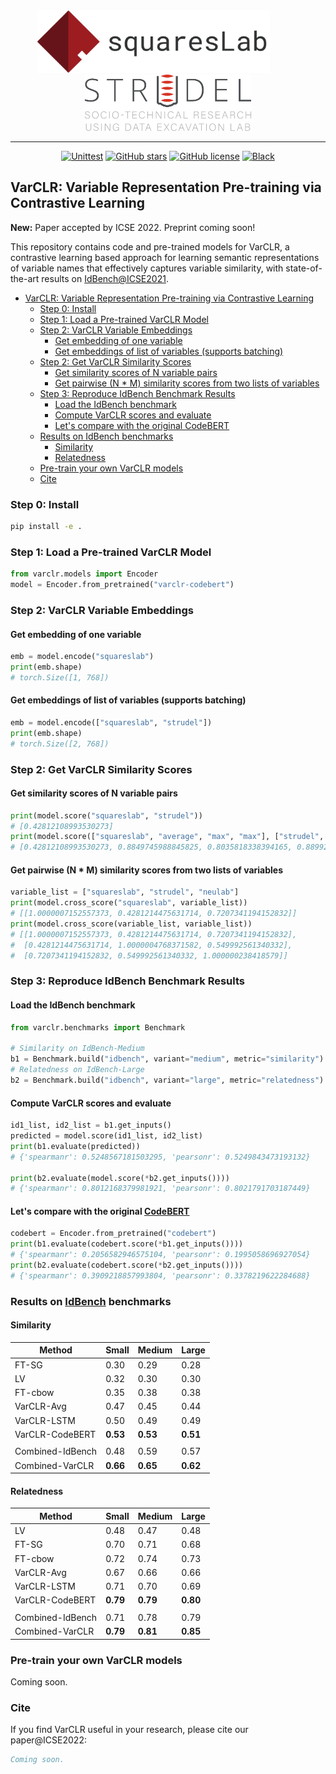 <div align="center">
  <a href="https://squareslab.github.io/"><img width="auto" height="100px" src="docs/_static/images/squareslab.png"></a>
  &emsp;&emsp;&emsp;
  <a href="https://cmustrudel.github.io/"><img width="auto" height="90px" src="docs/_static/images/strudel.png"></a>
</div>

---

<div align="center">

[![Unittest](https://img.shields.io/github/workflow/status/squaresLab/VarCLR/test)](https://github.com/squaresLab/VarCLR/actions/workflows/test.yml)
[![GitHub stars](https://img.shields.io/github/stars/squaresLab/VarCLR)](https://github.com/squaresLab/VarCLR/stargazers)
[![GitHub license](https://img.shields.io/github/license/squaresLab/VarCLR)](https://github.com/squaresLab/VarCLR/blob/master/LICENSE)
[![Black](https://img.shields.io/badge/code%20style-black-000000.svg)](https://github.com/ambv/black)

</div>

## VarCLR: Variable Representation Pre-training via Contrastive Learning

**New:** Paper accepted by ICSE 2022. Preprint coming soon!

This repository contains code and pre-trained models for VarCLR, a contrastive learning based approach for learning semantic representations of variable names that effectively captures variable similarity, with state-of-the-art results on [IdBench@ICSE2021](https://conf.researchr.org/details/icse-2021/icse-2021-papers/3/IdBench-Evaluating-Semantic-Representations-of-Identifier-Names-in-Source-Code).

- [VarCLR: Variable Representation Pre-training via Contrastive Learning](#varclr-variable-representation-pre-training-via-contrastive-learning)
  - [Step 0: Install](#step-0-install)
  - [Step 1: Load a Pre-trained VarCLR Model](#step-1-load-a-pre-trained-varclr-model)
  - [Step 2: VarCLR Variable Embeddings](#step-2-varclr-variable-embeddings)
    - [Get embedding of one variable](#get-embedding-of-one-variable)
    - [Get embeddings of list of variables (supports batching)](#get-embeddings-of-list-of-variables-supports-batching)
  - [Step 2: Get VarCLR Similarity Scores](#step-2-get-varclr-similarity-scores)
    - [Get similarity scores of N variable pairs](#get-similarity-scores-of-n-variable-pairs)
    - [Get pairwise (N * M) similarity scores from two lists of variables](#get-pairwise-n--m-similarity-scores-from-two-lists-of-variables)
  - [Step 3: Reproduce IdBench Benchmark Results](#step-3-reproduce-idbench-benchmark-results)
    - [Load the IdBench benchmark](#load-the-idbench-benchmark)
    - [Compute VarCLR scores and evaluate](#compute-varclr-scores-and-evaluate)
    - [Let's compare with the original CodeBERT](#lets-compare-with-the-original-codebert)
  - [Results on IdBench benchmarks](#results-on-idbench-benchmarks)
    - [Similarity](#similarity)
    - [Relatedness](#relatedness)
  - [Pre-train your own VarCLR models](#pre-train-your-own-varclr-models)
  - [Cite](#cite)

### Step 0: Install

```bash
pip install -e .
```

### Step 1: Load a Pre-trained VarCLR Model

```python
from varclr.models import Encoder
model = Encoder.from_pretrained("varclr-codebert")
```

### Step 2: VarCLR Variable Embeddings

#### Get embedding of one variable

```python
emb = model.encode("squareslab")
print(emb.shape)
# torch.Size([1, 768])
```

#### Get embeddings of list of variables (supports batching)

```python
emb = model.encode(["squareslab", "strudel"])
print(emb.shape)
# torch.Size([2, 768])
```

### Step 2: Get VarCLR Similarity Scores

#### Get similarity scores of N variable pairs

```python
print(model.score("squareslab", "strudel"))
# [0.42812108993530273]
print(model.score(["squareslab", "average", "max", "max"], ["strudel", "mean", "min", "maximum"]))
# [0.42812108993530273, 0.8849745988845825, 0.8035818338394165, 0.889922022819519]
```

#### Get pairwise (N * M) similarity scores from two lists of variables

```python
variable_list = ["squareslab", "strudel", "neulab"]
print(model.cross_score("squareslab", variable_list))
# [[1.0000007152557373, 0.4281214475631714, 0.7207341194152832]]
print(model.cross_score(variable_list, variable_list))
# [[1.0000007152557373, 0.4281214475631714, 0.7207341194152832],
#  [0.4281214475631714, 1.0000004768371582, 0.549992561340332],
#  [0.7207341194152832, 0.549992561340332, 1.000000238418579]]
```

### Step 3: Reproduce IdBench Benchmark Results

#### Load the IdBench benchmark

```python
from varclr.benchmarks import Benchmark

# Similarity on IdBench-Medium
b1 = Benchmark.build("idbench", variant="medium", metric="similarity")
# Relatedness on IdBench-Large
b2 = Benchmark.build("idbench", variant="large", metric="relatedness")
```

#### Compute VarCLR scores and evaluate

```python
id1_list, id2_list = b1.get_inputs()
predicted = model.score(id1_list, id2_list)
print(b1.evaluate(predicted))
# {'spearmanr': 0.5248567181503295, 'pearsonr': 0.5249843473193132}

print(b2.evaluate(model.score(*b2.get_inputs())))
# {'spearmanr': 0.8012168379981921, 'pearsonr': 0.8021791703187449}
```

#### Let's compare with the original [CodeBERT](https://github.com/microsoft/CodeBERT)

```python
codebert = Encoder.from_pretrained("codebert")
print(b1.evaluate(codebert.score(*b1.get_inputs())))
# {'spearmanr': 0.2056582946575104, 'pearsonr': 0.1995058696927054}
print(b2.evaluate(codebert.score(*b2.get_inputs())))
# {'spearmanr': 0.3909218857993804, 'pearsonr': 0.3378219622284688}
```

### Results on [IdBench](https://conf.researchr.org/details/icse-2021/icse-2021-papers/3/IdBench-Evaluating-Semantic-Representations-of-Identifier-Names-in-Source-Code) benchmarks

#### Similarity

| Method           | Small    | Medium   | Large    |
| ---------------- | -------- | -------- | -------- |
| FT-SG            | 0.30     | 0.29     | 0.28     |
| LV               | 0.32     | 0.30     | 0.30     |
| FT-cbow          | 0.35     | 0.38     | 0.38     |
| VarCLR-Avg       | 0.47     | 0.45     | 0.44     |
| VarCLR-LSTM      | 0.50     | 0.49     | 0.49     |
| VarCLR-CodeBERT  | **0.53** | **0.53** | **0.51** |
|                  |          |          |          |
| Combined-IdBench | 0.48     | 0.59     | 0.57     |
| Combined-VarCLR  | **0.66** | **0.65** | **0.62** |

#### Relatedness

| Method           | Small    | Medium   | Large    |
| ---------------- | -------- | -------- | -------- |
| LV               | 0.48     | 0.47     | 0.48     |
| FT-SG            | 0.70     | 0.71     | 0.68     |
| FT-cbow          | 0.72     | 0.74     | 0.73     |
| VarCLR-Avg       | 0.67     | 0.66     | 0.66     |
| VarCLR-LSTM      | 0.71     | 0.70     | 0.69     |
| VarCLR-CodeBERT  | **0.79** | **0.79** | **0.80** |
|                  |          |          |          |
| Combined-IdBench | 0.71     | 0.78     | 0.79     |
| Combined-VarCLR  | **0.79** | **0.81** | **0.85** |

### Pre-train your own VarCLR models

Coming soon.

### Cite

If you find VarCLR useful in your research, please cite our paper@ICSE2022:

```bibtex
Coming soon.
```

